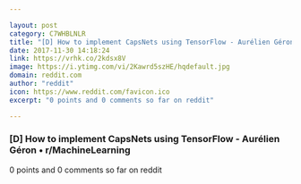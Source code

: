 ```yaml
---

layout: post
category: C7WHBLNLR
title: "[D] How to implement CapsNets using TensorFlow - Aurélien Géron • r/MachineLearning"
date: 2017-11-30 14:18:24
link: https://vrhk.co/2kdsx8V
image: https://i.ytimg.com/vi/2Kawrd5szHE/hqdefault.jpg
domain: reddit.com
author: "reddit"
icon: https://www.reddit.com/favicon.ico
excerpt: "0 points and 0 comments so far on reddit"

---
```


### [D] How to implement CapsNets using TensorFlow - Aurélien Géron • r/MachineLearning

0 points and 0 comments so far on reddit